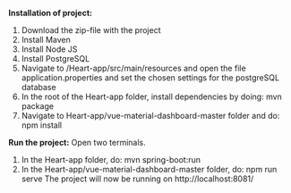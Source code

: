 **Installation of project:**
1. Download the zip-file with the project
2. Install Maven
3. Install Node JS
4. Install PostgreSQL
5. Navigate to /Heart-app/src/main/resources and open the file application.properties and set the chosen settings for the postgreSQL database
6. In the root of the Heart-app folder, install dependencies by doing:  mvn package
7. Navigate to Heart-app/vue-material-dashboard-master folder and do: npm install

**Run the project:**
Open two terminals.
1. In the Heart-app folder, do:   mvn spring-boot:run
2. In the Heart-app/vue-material-dashboard-master folder, do:   npm run serve
The project will now be running on http://localhost:8081/

